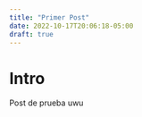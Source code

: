 ```yaml
---
title: "Primer Post"
date: 2022-10-17T20:06:18-05:00
draft: true
---
```


# Intro

Post de prueba
uwu
